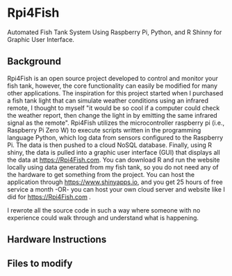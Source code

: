 # Rpi4Fish
Automated Fish Tank System Using Raspberry Pi, Python, and R Shinny for Graphic User Interface.

## Background
Rpi4Fish is an open source project developed to control and monitor your fish tank, however, the core functionality can easily be modified for many other applications. The inspiration for this project started when I purchased a fish tank light that can simulate weather conditions using an infrared remote, I thought to myself "it would be so cool if a computer could check the weather report, then change the light in by emitting the same infrared signal as the remote". Rpi4Fish utilizes the microcontroller raspberry pi (i.e., Raspberry Pi Zero W) to execute scripts written in the programming language Python, which log data from sensors configured to the Raspberry Pi. The data is then pushed to a cloud NoSQL database. Finally, using R shiny, the data is pulled into a graphic user interface (GUI) that displays all the data at https://Rpi4Fish.com. You can download R and run the website locally using data generated from my fish tank, so you do not need any of the hardware to get something from the project. You can host the application through https://www.shinyapps.io, and you get 25 hours of free service a month -OR- you can host your own cloud server and website like I did for https://Rpi4Fish.com .

I rewrote all the source code in such a way where someone with no experience could walk through and understand what is happening. 

## Hardware Instructions



## Files to modify
